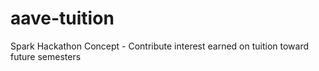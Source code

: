 # aave-tuition
Spark Hackathon Concept - Contribute interest earned on tuition toward future semesters
